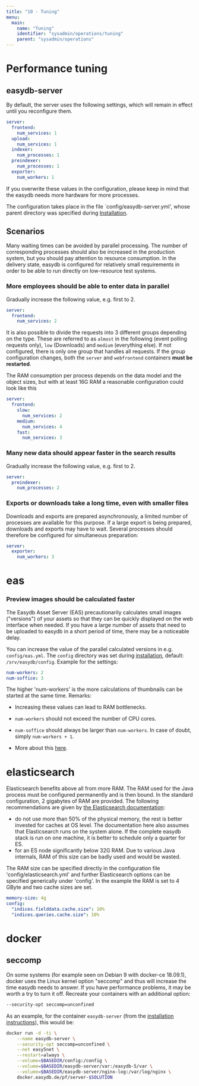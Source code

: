 ```yaml
---
title: "10 - Tuning"
menu:
  main:
    name: "Tuning"
    identifier: "sysadmin/operations/tuning"
    parent: "sysadmin/operations"
---
```

# Performance tuning

## easydb-server

By default, the server uses the following settings, which will remain in effect until you reconfigure them.

```yaml
server:
  frontend:
    num_services: 1
  upload:
    num_services: 1
  indexer:
    num_processes: 1
  preindexer:
    num_processes: 1
  exporter:
    num_workers: 1
```

If you overwrite these values in the configuration, please keep in mind that the easydb needs more hardware for more processes.

The configuration takes place in the file `config/easydb-server.yml', whose parent directory was specified during [Installation](/en/sysadmin/installation).

## Scenarios

Many waiting times can be avoided by parallel processing. The number of corresponding processes should also be increased in the production system, but you should pay attention to resource consumption. In the delivery state, easydb is configured for relatively small requirements in order to be able to run directly on low-resource test systems.

### More employees should be able to enter data in parallel

Gradually increase the following value, e.g. first to 2.

```yaml
server:
  frontend:
    num_services: 2
```

It is also possible to divide the requests into 3 different groups depending on the type. These are referred to as `almost` in the following (event polling requests only), `low` (Downloads) and `medium` (everything else). If not configured, there is only one group that handles all requests. If the group configuration changes, both the `server` and `webfrontend` containers **must be restarted**.

The RAM consumption per process depends on the data model and the object sizes, but with at least 16G RAM a reasonable configuration could look like this

```yaml
server:
  frontend:
    slow:
      num_services: 2
    medium:
      num_services: 4
    fast:
      num_services: 3
```

### Many new data should appear faster in the search results

Gradually increase the following value, e.g. first to 2.

```yaml
server:
  preindexer:
    num_processes: 2
```

### Exports or downloads take a long time, even with smaller files

Downloads and exports are prepared asynchronously, a limited number of processes are available for this purpose. If a large export is being prepared, downloads and exports may have to wait. Several processes should therefore be configured for simultaneous preparation:

```yaml
server:
  exporter:
    num_workers: 3
```

# eas

### Preview images should be calculated faster

The Easydb Asset Server (EAS) precautionarily calculates small images ("versions") of your assets so that they can be quickly displayed on the web interface when needed. If you have a large number of assets that need to be uploaded to easydb in a short period of time, there may be a noticeable delay.

You can increase the value of the parallel calculated versions in e.g. `config/eas.yml`. The `config` directory was set during [installation](/en/sysadmin/installation), default: `/srv/easydb/config`. Example for the settings:

```yaml
num-workers: 2
num-soffice: 3
```

The higher 'num-workers' is the more calculations of thumbnails can be started at the same time. Remarks: 

* Increasing these values can lead to RAM bottlenecks.

* `num-workers` should not exceed the number of CPU cores.

* `num-soffice` should always be larger than `num-workers`. In case of doubt, simply `num-workers + 1`.

* More about this [here](/en/sysadmin/eas/conf/#eas-num-workers).

# elasticsearch

Elasticsearch benefits above all from more RAM. The RAM used for the Java process must be configured permanently and is then bound. In the standard configuration, 2 gigabytes of RAM are provided. The following recommendations are given by [the Elasticsearch documentation](https://www.elastic.co/guide/en/elasticsearch/reference/5.6/heap-size.html):

* do not use more than 50% of the physical memory, the rest is better invested for caches at OS level. The documentation here also assumes that Elasticsearch runs on the system alone. If the complete easydb stack is run on one machine, it is better to schedule only a quarter for ES.
* for an ES node significantly below 32G RAM. Due to various Java internals, RAM of this size can be badly used and would be wasted.

The RAM size can be specified directly in the configuration file 'config/elasticsearch.yml' and further Elasticsearch options can be specified generically under 'config'. In the example the RAM is set to 4 GByte and two cache sizes are set.

```yaml
memory-size: 4g
config:
  "indices.fielddata.cache.size": 10%
  "indices.queries.cache.size": 10%
```

# docker

## seccomp

On some systems (for example seen on Debian 9 with docker-ce 18.09.1), docker uses the Linux kernel option "seccomp" and thus will increase the time easydb needs to answer. If you have performance problems, it may be worth a try to turn it off. Recreate your containers with an additional option:

```bash
--security-opt seccomp=unconfined
```

As an example, for the container `easydb-server` (from the [installation instructions](../../installation/#start)), this would be:

```bash
docker run -d -ti \
    --name easydb-server \
    --security-opt seccomp=unconfined \
    --net easy5net \
    --restart=always \
    --volume=$BASEDIR/config:/config \
    --volume=$BASEDIR/easydb-server/var:/easydb-5/var \
    --volume=$BASEDIR/easydb-server/nginx-log:/var/log/nginx \
    docker.easydb.de/pf/server-$SOLUTION
```

